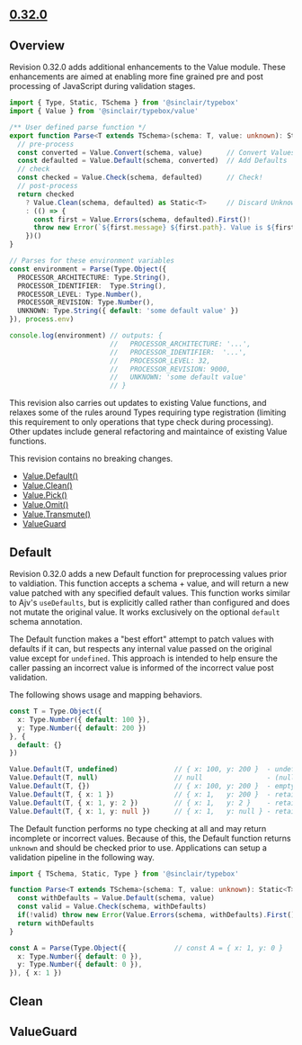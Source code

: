 ## [0.32.0](https://www.npmjs.com/package/@sinclair/typebox/v/0.32.0)

## Overview

Revision 0.32.0 adds additional enhancements to the Value module. These enhancements are aimed at enabling more fine grained pre and post processing of JavaScript during validation stages.

```typescript
import { Type, Static, TSchema } from '@sinclair/typebox'
import { Value } from '@sinclair/typebox/value'

/** User defined parse function */
export function Parse<T extends TSchema>(schema: T, value: unknown): Static<T> {
  // pre-process
  const converted = Value.Convert(schema, value)      // Convert Values
  const defaulted = Value.Default(schema, converted)  // Add Defaults
  // check
  const checked = Value.Check(schema, defaulted)      // Check!
  // post-process
  return checked 
    ? Value.Clean(schema, defaulted) as Static<T>     // Discard Unknown Properties
    : (() => {
      const first = Value.Errors(schema, defaulted).First()!
      throw new Error(`${first.message} ${first.path}. Value is ${first.value}`)
    })()
}

// Parses for these environment variables
const environment = Parse(Type.Object({
  PROCESSOR_ARCHITECTURE: Type.String(),
  PROCESSOR_IDENTIFIER:  Type.String(),
  PROCESSOR_LEVEL: Type.Number(),
  PROCESSOR_REVISION: Type.Number(),
  UNKNOWN: Type.String({ default: 'some default value' })
}), process.env)

console.log(environment) // outputs: {
                         //   PROCESSOR_ARCHITECTURE: '...',
                         //   PROCESSOR_IDENTIFIER:  '...',
                         //   PROCESSOR_LEVEL: 32,
                         //   PROCESSOR_REVISION: 9000,
                         //   UNKNOWN: 'some default value'
                         // }
```

This revision also carries out updates to existing Value functions, and relaxes some of the rules around Types requiring type registration (limiting this requirement to only operations that type check during processing). Other updates include general refactoring and maintaince of existing Value functions.



This revision contains no breaking changes.

- [Value.Default()](#Default)
- [Value.Clean()](#Clean)
- [Value.Pick()](#Pick)
- [Value.Omit()](#Omit)
- [Value.Transmute()](#Transmute)
- [ValueGuard](#ValueGuard)


## Default

Revision 0.32.0 adds a new Default function for preprocessing values prior to valdiation. This function accepts a schema + value, and will return a new value patched with any specified default values. This function works similar to Ajv's `useDefaults`, but is explicitly called rather than configured and does not mutate the original value. It works exclusively on the optional `default` schema annotation.

The Default function makes a "best effort" attempt to patch values with defaults if it can, but respects any internal value passed on the original value except for `undefined`. This approach is intended to help ensure the caller passing an incorrect value is informed of the incorrect value post validation.

The following shows usage and mapping behaviors.

```typescript
const T = Type.Object({
  x: Type.Number({ default: 100 }),
  y: Type.Number({ default: 200 })
}, {
  default: {}
})

Value.Default(T, undefined)              // { x: 100, y: 200 }  - undefined, use default {} into { x: 100, y: 200 }
Value.Default(T, null)                   // null                - (null respected)
Value.Default(T, {})                     // { x: 100, y: 200 }  - empty {} into default x, y
Value.Default(T, { x: 1 })               // { x: 1,   y: 200 }  - retain x, default y
Value.Default(T, { x: 1, y: 2 })         // { x: 1,   y: 2 }    - retain x, y
Value.Default(T, { x: 1, y: null })      // { x: 1,   y: null } - retain x, y (null respected)
```
The Default function performs no type checking at all and may return incomplete or incorrect values. Because of this, the Default function returns `unknown` and should be checked prior to use. Applications can setup a validation pipeline in the following way.
```ts
import { TSchema, Static, Type } from '@sinclair/typebox'

function Parse<T extends TSchema>(schema: T, value: unknown): Static<T> {
  const withDefaults = Value.Default(schema, value)
  const valid = Value.Check(schema, withDefaults)
  if(!valid) throw new Error(Value.Errors(schema, withDefaults).First()!)
  return withDefaults
}

const A = Parse(Type.Object({            // const A = { x: 1, y: 0 }
  x: Type.Number({ default: 0 }),
  y: Type.Number({ default: 0 }),
}), { x: 1 })
```

## Clean

## ValueGuard